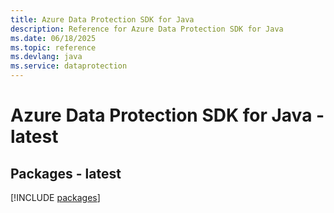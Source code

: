 ```yaml
---
title: Azure Data Protection SDK for Java
description: Reference for Azure Data Protection SDK for Java
ms.date: 06/18/2025
ms.topic: reference
ms.devlang: java
ms.service: dataprotection
---
```

# Azure Data Protection SDK for Java - latest
## Packages - latest
[!INCLUDE [packages](data-protection-index.md)]